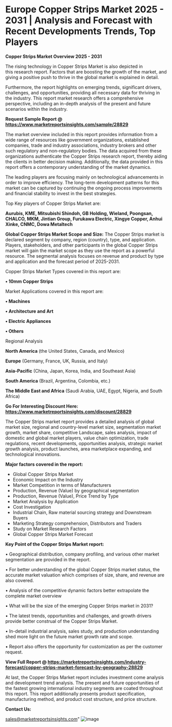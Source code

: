 # Europe Copper Strips Market 2025 - 2031 | Analysis and Forecast with Recent Developments Trends, Top Players

<Strong> Copper Strips Market Overview 2025 - 2031</strong>

The rising technology in Copper Strips Market is also depicted in this research report. Factors that are boosting the growth of the market, and giving a positive push to thrive in the global market is explained in detail.

Furthermore, the report highlights on emerging trends, significant drivers, challenges, and opportunities, providing all necessary data for thriving in the industry. This report market research offers a comprehensive perspective, including an in-depth analysis of the present and future scenarios within the industry.

<strong>Request Sample Report @ <a href=https://www.marketreportsinsights.com/sample/28829>https://www.marketreportsinsights.com/sample/28829</a></strong>

The market overview included in this report provides information from a wide range of resources like government organizations, established companies, trade and industry associations, industry brokers and other such regulatory and non-regulatory bodies. The data acquired from these organizations authenticate the Copper Strips research report, thereby aiding the clients in better decision making. Additionally, the data provided in this report offers a contemporary understanding of the market dynamics.

The leading players are focusing mainly on technological advancements in order to improve efficiency. The long-term development patterns for this market can be captured by continuing the ongoing process improvements and financial stability to invest in the best strategies.

Top Key players of Copper Strips Market are:

<strong>Aurubis, KME, Mitsubishi Shindoh, GB Holding, Wieland, Poongsan, CHALCO, MKM, Jintian Group, Furukawa Electric, Xingye Copper, Anhui Xinke, CNMC, Dowa Metaltech</strong>

<strong><b>Global Copper Strips Market Scope and Size:</b></strong>
The Copper Strips market is declared segment by company, region (country), type, and application. Players, stakeholders, and other participants in the global Copper Strips market will gain the market scope as they use the report as a powerful resource. The segmental analysis focuses on revenue and product by type and application and the forecast period of 2025-2031.

Copper Strips Market Types covered in this report are:

<strong>• 10mm Copper Strips</strong>

Market Applications covered in this report are:

<strong>• Machines

• Architecture and Art

• Electric Appliances

• Others</strong> 

Regional Analysis

<strong>North America</strong> (the United States, Canada, and Mexico)

<strong>Europe</strong> (Germany, France, UK, Russia, and Italy)

<strong>Asia-Pacific</strong> (China, Japan, Korea, India, and Southeast Asia)

<strong>South America</strong> (Brazil, Argentina, Colombia, etc.)

<strong>The Middle East and Africa</strong> (Saudi Arabia, UAE, Egypt, Nigeria, and South Africa)

<strong>Go For Interesting Discount Here: <a href=https://www.marketreportsinsights.com/discount/28829>https://www.marketreportsinsights.com/discount/28829</a></strong>

The Copper Strips market report provides a detailed analysis of global market size, regional and country-level market size, segmentation market growth, market share, competitive Landscape, sales analysis, impact of domestic and global market players, value chain optimization, trade regulations, recent developments, opportunities analysis, strategic market growth analysis, product launches, area marketplace expanding, and technological innovations.

<strong><b>Major factors covered in the report:</b></strong>
<ul>
  <li>Global Copper Strips Market </li>
  <li>Economic Impact on the Industry</li>
  <li>Market Competition in terms of Manufacturers</li>
  <li>Production, Revenue (Value) by geographical segmentation</li>
  <li>Production, Revenue (Value), Price Trend by Type</li>
  <li>Market Analysis by Application</li>
  <li>Cost Investigation</li>
  <li>Industrial Chain, Raw material sourcing strategy and Downstream Buyers</li>
  <li>Marketing Strategy comprehension, Distributors and Traders</li>
  <li>Study on Market Research Factors</li>
  <li>Global Copper Strips Market Forecast</li>
</ul>

<strong><b>Key Point of the Copper Strips Market report:</b></strong>

• Geographical distribution, company profiling, and various other market segmentation are provided in the report.

• For better understanding of the global Copper Strips market status, the accurate market valuation which comprises of size, share, and revenue are also covered.

• Analysis of the competitive dynamic factors better extrapolate the complete market overview

• What will be the size of the emerging Copper Strips market in 2031?

• The latest trends, opportunities and challenges, and growth drivers provide better construal of the Copper Strips Market.

• In-detail industrial analysis, sales study, and production understanding shed more light on the future market growth rate and scope.

• Report also offers the opportunity for customization as per the customer request.

<strong><b>View Full Report @ <a href=https://marketreportsinsights.com/industry-forecast/copper-strips-market-forecast-by-geography-28829>https://marketreportsinsights.com/industry-forecast/copper-strips-market-forecast-by-geography-28829</a></b></strong>


At last, the Copper Strips Market report includes investment come analysis and development trend analysis. The present and future opportunities of the fastest growing international industry segments are coated throughout this report. This report additionally presents product specification, manufacturing method, and product cost structure, and price structure.

<strong>Contact Us:</strong>

sales@marketreportsinsights.com"
![image](https://github.com/user-attachments/assets/01617c75-fb00-4855-8c90-a34ebaefb419)
